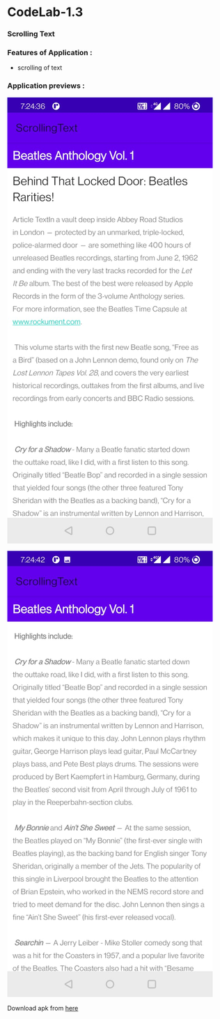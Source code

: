 # CodeLab-1.3
### Scrolling Text

### Features of Application :

- scrolling of text

### Application previews :

![1jpeg](https://github.com/priyal-gopawat/Storage/blob/main/Code%20Labs/1.3/1.jpeg)

![2jpeg](https://github.com/priyal-gopawat/Storage/blob/main/Code%20Labs/1.3/2.jpeg)

Download apk from [here](https://github.com/priyal-gopawat/CodeLab-1.3/releases/download/1.0/app-debug.apk)
